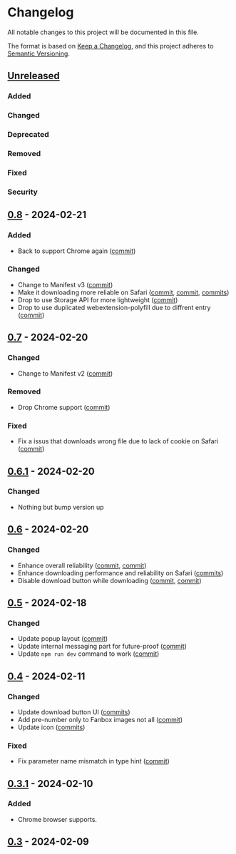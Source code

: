 # Changelog

All notable changes to this project will be documented in this file.

The format is based on [Keep a Changelog](https://keepachangelog.com/en/1.1.0/),
and this project adheres to [Semantic Versioning](https://semver.org/spec/v2.0.0.html).

## [Unreleased]

### Added

### Changed

### Deprecated

### Removed

### Fixed

### Security

## [0.8] - 2024-02-21

### Added

- Back to support Chrome again ([commit](https://github.com/sinoru/patron-media-downloader/commit/d350c69a))

### Changed

- Change to Manifest v3 ([commit](https://github.com/sinoru/patron-media-downloader/commit/f9572f6f))
- Make it downloading more reliable on Safari ([commit](https://github.com/sinoru/patron-media-downloader/commit/3c8f9d07), [commit](https://github.com/sinoru/patron-media-downloader/commit/b260488e), [commits](https://github.com/sinoru/patron-media-downloader/compare/7f79b541~1...b565670b))
- Drop to use Storage API for more lightweight ([commit](https://github.com/sinoru/patron-media-downloader/commit/451c9ef1))
- Drop to use duplicated webextension-polyfill due to diffrent entry ([commit](https://github.com/sinoru/patron-media-downloader/commit/b20116a3))


## [0.7] - 2024-02-20

### Changed

- Change to Manifest v2 ([commit](https://github.com/sinoru/patron-media-downloader/commit/9d731e81))

### Removed

- Drop Chrome support ([commit](https://github.com/sinoru/patron-media-downloader/commit/9c8cc4a3))

### Fixed

- Fix a issus that downloads wrong file due to lack of cookie on Safari ([commit](https://github.com/sinoru/patron-media-downloader/commit/9d731e81))

## [0.6.1] - 2024-02-20

### Changed

- Nothing but bump version up

## [0.6] - 2024-02-20

### Changed

- Enhance overall reliability ([commit](https://github.com/sinoru/patron-media-downloader/commit/c2885ea9), [commit](https://github.com/sinoru/patron-media-downloader/commit/285776e0))
- Enhance downloading performance and reliability on Safari ([commits](https://github.com/sinoru/patron-media-downloader/compare/fcc9ad24~1...7ee9f382))
- Disable download button while downloading ([commit](https://github.com/sinoru/patron-media-downloader/commit/55721a3f), [commit](https://github.com/sinoru/patron-media-downloader/commit/4c9b61f3))

## [0.5] - 2024-02-18

### Changed

- Update popup layout ([commit](https://github.com/sinoru/patron-media-downloader/commit/5465d5d8))
- Update internal messaging part for future-proof ([commit](https://github.com/sinoru/patron-media-downloader/commit/dc48b5a3))
- Update `npm run dev` command to work ([commit](https://github.com/sinoru/patron-media-downloader/commit/e9837af9))

## [0.4] - 2024-02-11

### Changed

- Update download button UI ([commits](https://github.com/sinoru/patron-media-downloader/compare/08c2a2e6~1...1c2a92b1))
- Add pre-number only to Fanbox images not all ([commit](https://github.com/sinoru/patron-media-downloader/commit/c046bbc0))
- Update icon ([commits](https://github.com/sinoru/patron-media-downloader/compare/32ac0104~1...a4003379))

### Fixed

- Fix parameter name mismatch in type hint ([commit](https://github.com/sinoru/patron-media-downloader/commit/6208379f))

## [0.3.1] - 2024-02-10

### Added

- Chrome browser supports.

## [0.3] - 2024-02-09

[unreleased]: https://github.com/sinoru/patron-media-downloader/compare/v0.8...develop
[0.8]: https://github.com/sinoru/patron-media-downloader/compare/v0.7...v0.8
[0.7]: https://github.com/sinoru/patron-media-downloader/compare/v0.6.1...v0.7
[0.6.1]: https://github.com/sinoru/patron-media-downloader/compare/v0.6...v0.6.1
[0.6]: https://github.com/sinoru/patron-media-downloader/compare/v0.5...v0.6
[0.5]: https://github.com/sinoru/patron-media-downloader/compare/v0.4...v0.5
[0.4]: https://github.com/sinoru/patron-media-downloader/compare/v0.3.1...v0.4
[0.3.1]: https://github.com/sinoru/patron-media-downloader/compare/v0.3...v0.3.1
[0.3]: https://github.com/sinoru/patron-media-downloader/releases/tag/v0.3
